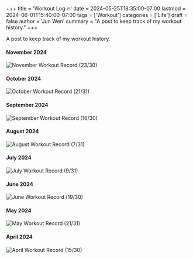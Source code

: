 +++
title = 'Workout Log 🔥'
date = 2024-05-25T18:35:00-07:00
lastmod = 2024-06-01T15:40:00-07:00
tags = ['Workout']
categories = ['Life']
draft = false
author = 'Jun Wen'
summary = "A post to keep track of my workout history."
+++

A post to keep track of my workout history.

#### November 2024
![](/images/workout/November-Workout.jpeg "November Workout Record (23/30)")

#### October 2024
![](/images/workout/October-Workout.jpeg "October Workout Record (21/31)")

#### September 2024
![](/images/workout/September-Workout.jpeg "September Workout Record (16/30)")

#### August 2024
![](/images/workout/August-Workout.jpeg "August Workout Record (7/31)")

#### July 2024
![](/images/workout/July-Workout.jpg "July Workout Record (9/31)")

#### June 2024
![](/images/workout/June-Workout.jpg "June Workout Record (19/30)")

#### May 2024

![](/images/workout/May-Workout.jpg "May Workout Record (21/31)")

#### April 2024

![](/images/workout/April-Workout.jpg "April Workout Record (15/30)")